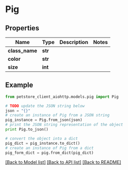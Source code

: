 # Pig


## Properties

Name | Type | Description | Notes
------------ | ------------- | ------------- | -------------
**class_name** | **str** |  | 
**color** | **str** |  | 
**size** | **int** |  | 

## Example

```python
from petstore_client_aiohttp.models.pig import Pig

# TODO update the JSON string below
json = "{}"
# create an instance of Pig from a JSON string
pig_instance = Pig.from_json(json)
# print the JSON string representation of the object
print Pig.to_json()

# convert the object into a dict
pig_dict = pig_instance.to_dict()
# create an instance of Pig from a dict
pig_form_dict = pig.from_dict(pig_dict)
```
[[Back to Model list]](../README.md#documentation-for-models) [[Back to API list]](../README.md#documentation-for-api-endpoints) [[Back to README]](../README.md)


